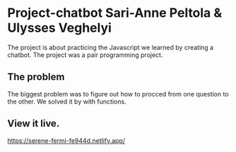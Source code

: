 # Project-chatbot Sari-Anne Peltola & Ulysses Veghelyi

The project is about practicing the Javascript we learned by creating a chatbot. The project was a pair programming project. 

## The problem

The biggest problem was to figure out how to procced from one question to the other. We solved it by with functions. 

## View it live.

https://serene-fermi-fe944d.netlify.app/




